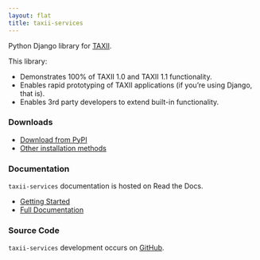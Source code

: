 ```yaml
---
layout: flat
title: taxii-services
---
```


Python Django library for [TAXII](http://taxiiproject.github.io/releases/).

This library:

* Demonstrates 100% of TAXII 1.0 and TAXII 1.1 functionality.
* Enables rapid prototyping of TAXII applications (if you’re using Django, that is).
* Enables 3rd party developers to extend built-in functionality.

### Downloads

* [Download from PyPI](https://pypi.python.org/pypi/taxii-services/)
* [Other installation methods](http://taxii-services.readthedocs.org/en/latest/getting_started.html#installation)

### Documentation

`taxii-services` documentation is hosted on Read the Docs.

* [Getting Started](http://taxii-services.readthedocs.org/en/latest/getting_started.html)
* [Full Documentation](http://taxii-services.readthedocs.org/en/latest/)

### Source Code

`taxii-services` development occurs on [GitHub](https://github.com/TAXIIProject/django-taxii-services).
